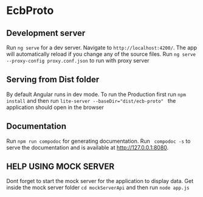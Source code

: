 # EcbProto

## Development server

Run `ng serve` for a dev server. Navigate to `http://localhost:4200/`. The app will automatically reload if you change any of the source files.
Run `ng serve --proxy-config proxy.conf.json` to run with proxy server

## Serving from Dist folder
By default Angular runs in dev mode. To run the Production first run `npm install` and then run `lite-server --baseDir="dist/ecb-proto"
`  the application should open in the browser 

## Documentation
Run `npm run compodoc` for generating documentation. Run ` compodoc -s`  to serve the documentation and is available at  http://127.0.0.1:8080. 

 
## HELP USING MOCK SERVER
Dont forget to start the mock server for the application to display data.
Get inside the mock server folder  `cd mockServerApi` and then run `node app.js` 



